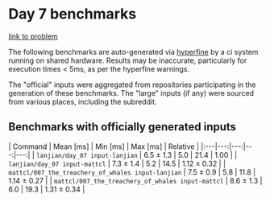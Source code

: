 # Day 7 benchmarks

[link to problem](http://adventofcode.com/2021/day/7)

The following benchmarks are auto-generated via [hyperfine](https://github.com/sharkdp/hyperfine) by a ci system running on shared hardware. Results may be inaccurate, particularly for execution times < 5ms, as per the hyperfine warnings.

The "official" inputs were aggregated from repositories participating in the generation of these benchmarks. The "large" inputs (if any) were sourced from various places, including the subreddit.

## Benchmarks with officially generated inputs
| Command | Mean [ms] | Min [ms] | Max [ms] | Relative | |:---|---:|---:|---:|---:| | `lanjian/day_07 input-lanjian` | 6.5 ± 1.3 | 5.0 | 21.4 | 1.00 | | `lanjian/day_07 input-mattcl` | 7.3 ± 1.4 | 5.2 | 14.5 | 1.12 ± 0.32 | | `mattcl/007_the_treachery_of_whales input-lanjian` | 7.5 ± 0.9 | 5.8 | 11.8 | 1.14 ± 0.27 | | `mattcl/007_the_treachery_of_whales input-mattcl` | 8.6 ± 1.3 | 6.0 | 19.3 | 1.31 ± 0.34 |
